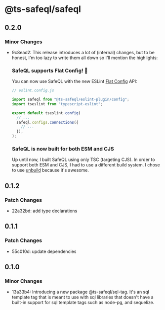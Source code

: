 # @ts-safeql/safeql

## 0.2.0

### Minor Changes

- 9c8ead2: This release introduces a lot of (internal) changes, but to be honest, I'm too lazy to write them all down so I'll mention the highlights:

  ### SafeQL supports Flat Config! 🎉

  You can now use SafeQL with the new ESLint [Flat Config](https://eslint.org/docs/latest/use/configure/configuration-files#configuration-file) API:

  ```js
  // eslint.config.js

  import safeql from "@ts-safeql/eslint-plugin/config";
  import tseslint from "typescript-eslint";

  export default tseslint.config(
    // ...
    safeql.configs.connections({
      // ...
    }),
  );
  ```

  ### SafeQL is now built for both ESM and CJS

  Up until now, I built SafeQL using only TSC (targeting CJS). In order to support both ESM and CJS, I had to use a different build system. I chose to use [unbuild](https://github.com/unjs/unbuild) because it's awesome.

## 0.1.2

### Patch Changes

- 22a32bd: add type declarations

## 0.1.1

### Patch Changes

- 55c010d: update dependencies

## 0.1.0

### Minor Changes

- 13a33b4: Introducing a new package @ts-safeql/sql-tag. It's an sql template tag that is meant to use with sql libraries that doesn't have a built-in support for sql template tags such as node-pg, and sequelize.
